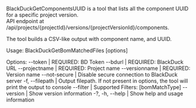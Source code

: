 BlackDuckGetComponentsUUID is a tool that lists all the component UUID for a specific project version.  
API endpoint at /api/projects/{projectId}/versions/{projectVersionId}/components.  

The tool builds a CSV-like output with component name, and UUID. 

Usage: BlackDuckGetBomMatchedFiles [options]

Options:
--token | REQUIRED: BD Token
--bdurl | REQUIRED: BlackDuck URL
--projectname | REQUIRED: Project name
--versionname | REQUIRED: Version name
--not-secure | Disable secure connection to BlackDuck server
-f, --filepath | Output filepath. If not present in options, the tool will print the output to console
--filter | Supported Filters: [bomMatchType]
--version | Show version information
-?, -h, --help | Show help and usage information
